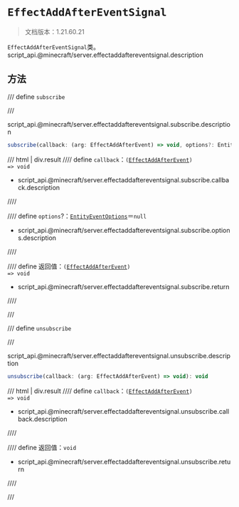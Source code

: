 # `EffectAddAfterEventSignal`

> 文档版本：1.21.60.21

`EffectAddAfterEventSignal`类。script_api.@minecraft/server.effectaddaftereventsignal.description

## 方法

/// define
`subscribe`


///

script_api.@minecraft/server.effectaddaftereventsignal.subscribe.description

```js
subscribe(callback: (arg: EffectAddAfterEvent) => void, options?: EntityEventOptions): (arg: EffectAddAfterEvent) => void
```

/// html | div.result
//// define
`callback`：<code>(<a href="../effectaddafterevent/">EffectAddAfterEvent</a>) =&gt; void</code>

- script_api.@minecraft/server.effectaddaftereventsignal.subscribe.callback.description


////

//// define
`options`?：[`EntityEventOptions`](./entityeventoptions.md)＝`null`

- script_api.@minecraft/server.effectaddaftereventsignal.subscribe.options.description


////

//// define
返回值：<code>(<a href="../effectaddafterevent/">EffectAddAfterEvent</a>) =&gt; void</code>

- script_api.@minecraft/server.effectaddaftereventsignal.subscribe.return


////

///


/// define
`unsubscribe`


///

script_api.@minecraft/server.effectaddaftereventsignal.unsubscribe.description

```js
unsubscribe(callback: (arg: EffectAddAfterEvent) => void): void
```

/// html | div.result
//// define
`callback`：<code>(<a href="../effectaddafterevent/">EffectAddAfterEvent</a>) =&gt; void</code>

- script_api.@minecraft/server.effectaddaftereventsignal.unsubscribe.callback.description


////

//// define
返回值：`void`

- script_api.@minecraft/server.effectaddaftereventsignal.unsubscribe.return


////

///

